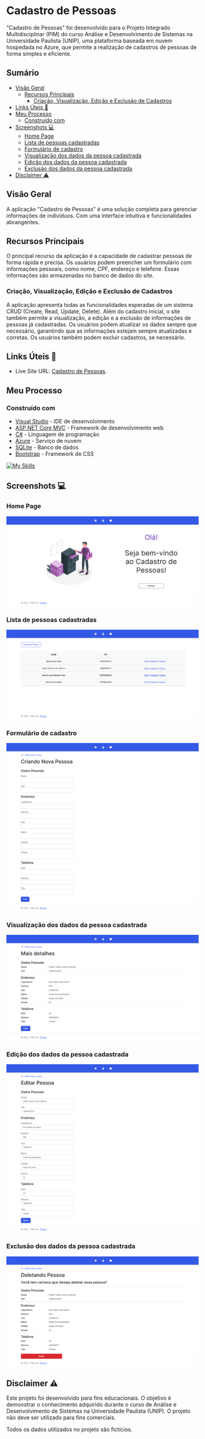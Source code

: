 # Cadastro de Pessoas

"Cadastro de Pessoas" foi desenvolvido para o Projeto Integrado Multidisciplinar (PIM) do curso Análise e Desenvolvimento de Sistemas na Universidade Paulista (UNIP), uma plataforma baseada em nuvem hospedada no Azure, que permite a realização de cadastros de pessoas de forma simples e eficiente.

## Sumário

- [Visão Geral](#visão-geral)
  - [Recursos Principais](#recursos-principais)
    - [Criação, Visualização, Edição e Exclusão de Cadastros](#criação-visualização-edição-e-exclusão-de-cadastros)
- [Links Úteis 🔗](#links-úteis-)
- [Meu Processo](#meu-processo)
  - [Construído com](#construído-com)
- [Screenshots 💻](#screenshots-)
  - [Home Page](#home-page)
  - [Lista de pessoas cadastradas](#lista-de-pessoas-cadastradas)
  - [Formulário de cadastro](#formulário-de-cadastro)
  - [Visualização dos dados da pessoa cadastrada](#visualização-dos-dados-da-pessoa-cadastrada)
  - [Edição dos dados da pessoa cadastrada](#edição-dos-dados-da-pessoa-cadastrada)
  - [Exclusão dos dados da pessoa cadastrada](#exclusão-dos-dados-da-pessoa-cadastrada)
- [Disclaimer ⚠️](#disclaimer-️)

## Visão Geral

A aplicação "Cadastro de Pessoas" é uma solução completa para gerenciar informações de indivíduos. Com uma interface intuitiva e funcionalidades abrangentes.

## Recursos Principais

O principal recurso da aplicação é a capacidade de cadastrar pessoas de forma rápida e precisa. Os usuários podem preencher um formulário com informações pessoais, como nome, CPF, endereço e telefone. Essas informações são armazenadas no banco de dados do site.

### Criação, Visualização, Edição e Exclusão de Cadastros

A aplicação apresenta todas as funcionalidades esperadas de um sistema CRUD (Create, Read, Update, Delete). Além do cadastro inicial, o site também permite a visualização, a edição e a exclusão de informações de pessoas já cadastradas. Os usuários podem atualizar os dados sempre que necessário, garantindo que as informações estejam sempre atualizadas e corretas. Os usuários também podem excluir cadastros, se necessário.

## Links Úteis 🔗

- Live Site URL: [Cadastro de Pessoas](https://cadastro-de-pessoas.azurewebsites.net).

## Meu Processo

### Construído com

- [Visual Studio](https://visualstudio.microsoft.com/pt-br/) - IDE de desenvolvimento
- [ASP.NET Core MVC](https://dotnet.microsoft.com/apps/aspnet) - Framework de desenvolvimento web
- [C#](https://docs.microsoft.com/pt-br/dotnet/csharp/) - Linguagem de programação
- [Azure](https://azure.microsoft.com/pt-br/) - Serviço de nuvem
- [SQLite](https://www.sqlite.org/index.html) - Banco de dados
- [Bootstrap](https://getbootstrap.com/) - Framework de CSS

[![My Skills](https://skillicons.dev/icons?i=visualstudio,dotnet,cs,azure,sqlite,bootstrap)](https://skillicons.dev)

## Screenshots 💻

### Home Page

![Home Page](./screenshots/Screenshot_HomePage.png)

### Lista de pessoas cadastradas

![Lista de pessoas cadastradas](./screenshots/Screenshot_Pessoas.png)

### Formulário de cadastro

![Formulário de cadastro](./screenshots/Screenshot_CriandoNovaPessoa.png)

### Visualização dos dados da pessoa cadastrada

![Visualização dos dados da pessoa cadastrada](./screenshots/Screenshot_MaisDetalhes.png)

### Edição dos dados da pessoa cadastrada

![Edição dos dados da pessoa cadastrada](./screenshots/Screenshot_EditarPessoa.png)

### Exclusão dos dados da pessoa cadastrada

![Exclusão dos dados da pessoa cadastrada](./screenshots/Screenshot_DeletandoPessoa.png)

## Disclaimer ⚠️

Este projeto foi desenvolvido para fins educacionais. O objetivo é demonstrar o conhecimento adquirido durante o curso de Análise e Desenvolvimento de Sistemas na Universidade Paulista (UNIP). O projeto não deve ser utilizado para fins comerciais.

Todos os dados utilizados no projeto são fictícios.
